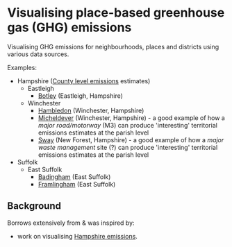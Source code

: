# Visualising place-based greenhouse gas (GHG) emissions

Visualising GHG emissions for neighbourhoods, places and districts using various data sources.

Examples:

 * Hampshire ([County level emissions](https://hcc-ccecf-datagroup.github.io/hampshire-ghg-emissions/rmd/Hampshire_County_GHG_Emissions_v1.1.html) estimates)
   * Eastleigh
      * [Botley](parish_Botley.pdf) (Eastleigh, Hampshire)
   * Winchester
      * [Hambledon](parish_Hambledon%20(Winchester).pdf) (Winchester, Hampshire)
      * [Micheldever](parish_Micheldever.pdf) (Winchester, Hampshire) - a good example of how a _major road/motorway_ (M3) can produce 'interesting' territorial emissions estimates at the parish level
      * [Sway](parish_Sway.pdf) (New Forest, Hampshire) - a good example of how a _major waste management_ site (?) can produce 'interesting' territorial emissions estimates at the parish level
 * Suffolk
   * East Suffolk
     * [Badingham](parish_Badingham.pdf) (East Suffolk)
     * [Framlingham](parish_Framlingham.pdf) (East Suffolk)

## Background

Borrows extensively from & was inspired by:

 * work on visualising [Hampshire emissions](https://github.com/HCC-CCECF-DataGroup/hampshire-ghg-emissions).
